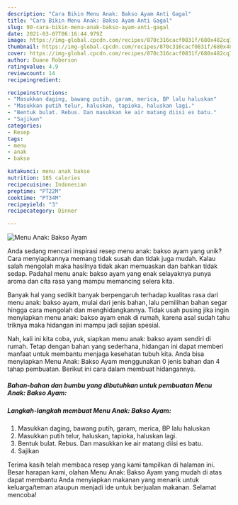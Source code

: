 ```yaml
---
description: "Cara Bikin Menu Anak: Bakso Ayam Anti Gagal"
title: "Cara Bikin Menu Anak: Bakso Ayam Anti Gagal"
slug: 90-cara-bikin-menu-anak-bakso-ayam-anti-gagal
date: 2021-03-07T06:16:44.979Z
image: https://img-global.cpcdn.com/recipes/870c316cacf0831f/680x482cq70/menu-anak-bakso-ayam-foto-resep-utama.jpg
thumbnail: https://img-global.cpcdn.com/recipes/870c316cacf0831f/680x482cq70/menu-anak-bakso-ayam-foto-resep-utama.jpg
cover: https://img-global.cpcdn.com/recipes/870c316cacf0831f/680x482cq70/menu-anak-bakso-ayam-foto-resep-utama.jpg
author: Duane Roberson
ratingvalue: 4.9
reviewcount: 14
recipeingredient:

recipeinstructions:
- "Masukkan daging, bawang putih, garam, merica, BP lalu haluskan"
- "Masukkan putih telur, haluskan, tapioka, haluskan lagi."
- "Bentuk bulat. Rebus. Dan masukkan ke air matang diisi es batu."
- "Sajikan"
categories:
- Resep
tags:
- menu
- anak
- bakso

katakunci: menu anak bakso 
nutrition: 185 calories
recipecuisine: Indonesian
preptime: "PT22M"
cooktime: "PT34M"
recipeyield: "3"
recipecategory: Dinner

---
```



![Menu Anak: Bakso Ayam](https://img-global.cpcdn.com/recipes/870c316cacf0831f/680x482cq70/menu-anak-bakso-ayam-foto-resep-utama.jpg)

Anda sedang mencari inspirasi resep menu anak: bakso ayam yang unik? Cara menyiapkannya memang tidak susah dan tidak juga mudah. Kalau salah mengolah maka hasilnya tidak akan memuaskan dan bahkan tidak sedap. Padahal menu anak: bakso ayam yang enak selayaknya punya aroma dan cita rasa yang mampu memancing selera kita.



Banyak hal yang sedikit banyak berpengaruh terhadap kualitas rasa dari menu anak: bakso ayam, mulai dari jenis bahan, lalu pemilihan bahan segar hingga cara mengolah dan menghidangkannya. Tidak usah pusing jika ingin menyiapkan menu anak: bakso ayam enak di rumah, karena asal sudah tahu triknya maka hidangan ini mampu jadi sajian spesial.


Nah, kali ini kita coba, yuk, siapkan menu anak: bakso ayam sendiri di rumah. Tetap dengan bahan yang sederhana, hidangan ini dapat memberi manfaat untuk membantu menjaga kesehatan tubuh kita. Anda bisa menyiapkan Menu Anak: Bakso Ayam menggunakan 0 jenis bahan dan 4 tahap pembuatan. Berikut ini cara dalam membuat hidangannya.

<!--inarticleads1-->

##### Bahan-bahan dan bumbu yang dibutuhkan untuk pembuatan Menu Anak: Bakso Ayam:





<!--inarticleads2-->

##### Langkah-langkah membuat Menu Anak: Bakso Ayam:

1. Masukkan daging, bawang putih, garam, merica, BP lalu haluskan
1. Masukkan putih telur, haluskan, tapioka, haluskan lagi.
1. Bentuk bulat. Rebus. Dan masukkan ke air matang diisi es batu.
1. Sajikan




Terima kasih telah membaca resep yang kami tampilkan di halaman ini. Besar harapan kami, olahan Menu Anak: Bakso Ayam yang mudah di atas dapat membantu Anda menyiapkan makanan yang menarik untuk keluarga/teman ataupun menjadi ide untuk berjualan makanan. Selamat mencoba!
